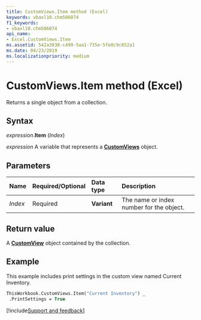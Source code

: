 ```yaml
---
title: CustomViews.Item method (Excel)
keywords: vbaxl10.chm506074
f1_keywords:
- vbaxl10.chm506074
api_name:
- Excel.CustomViews.Item
ms.assetid: 542a3838-c499-5aa1-735e-5fe0c9c852a1
ms.date: 04/23/2019
ms.localizationpriority: medium
---
```



# CustomViews.Item method (Excel)

Returns a single object from a collection.


## Syntax

_expression_.**Item** (_Index_)

_expression_ A variable that represents a **[CustomViews](Excel.CustomViews.md)** object.


## Parameters

|Name|Required/Optional|Data type|Description|
|:-----|:-----|:-----|:-----|
| _Index_|Required| **Variant**|The name or index number for the object.|


## Return value

A **[CustomView](Excel.CustomView.md)** object contained by the collection.


## Example

This example includes print settings in the custom view named Current Inventory.

```vb
ThisWorkbook.CustomViews.Item("Current Inventory") _ 
 .PrintSettings = True
```




[!include[Support and feedback](~/includes/feedback-boilerplate.md)]